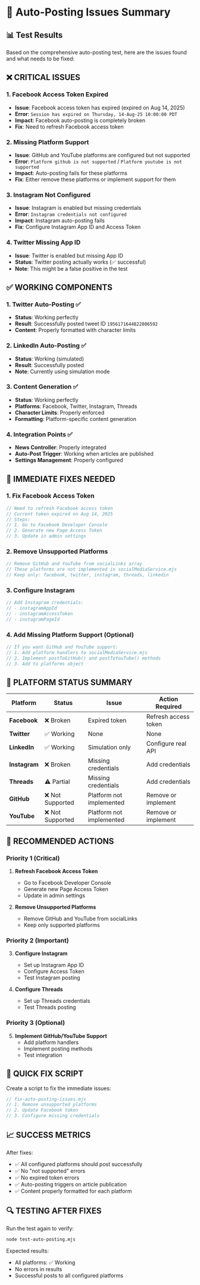 # 🚨 Auto-Posting Issues Summary

## 📊 Test Results

Based on the comprehensive auto-posting test, here are the issues found and what needs to be fixed:

## ❌ **CRITICAL ISSUES**

### 1. **Facebook Access Token Expired**
- **Issue**: Facebook access token has expired (expired on Aug 14, 2025)
- **Error**: `Session has expired on Thursday, 14-Aug-25 10:00:00 PDT`
- **Impact**: Facebook auto-posting is completely broken
- **Fix**: Need to refresh Facebook access token

### 2. **Missing Platform Support**
- **Issue**: GitHub and YouTube platforms are configured but not supported
- **Error**: `Platform github is not supported` / `Platform youtube is not supported`
- **Impact**: Auto-posting fails for these platforms
- **Fix**: Either remove these platforms or implement support for them

### 3. **Instagram Not Configured**
- **Issue**: Instagram is enabled but missing credentials
- **Error**: `Instagram credentials not configured`
- **Impact**: Instagram auto-posting fails
- **Fix**: Configure Instagram App ID and Access Token

### 4. **Twitter Missing App ID**
- **Issue**: Twitter is enabled but missing App ID
- **Status**: Twitter posting actually works (✅ successful)
- **Note**: This might be a false positive in the test

## ✅ **WORKING COMPONENTS**

### 1. **Twitter Auto-Posting** ✅
- **Status**: Working perfectly
- **Result**: Successfully posted tweet ID `1956171644822806592`
- **Content**: Properly formatted with character limits

### 2. **LinkedIn Auto-Posting** ✅
- **Status**: Working (simulated)
- **Result**: Successfully posted
- **Note**: Currently using simulation mode

### 3. **Content Generation** ✅
- **Status**: Working perfectly
- **Platforms**: Facebook, Twitter, Instagram, Threads
- **Character Limits**: Properly enforced
- **Formatting**: Platform-specific content generation

### 4. **Integration Points** ✅
- **News Controller**: Properly integrated
- **Auto-Post Trigger**: Working when articles are published
- **Settings Management**: Properly configured

## 🔧 **IMMEDIATE FIXES NEEDED**

### 1. **Fix Facebook Access Token**
```javascript
// Need to refresh Facebook access token
// Current token expired on Aug 14, 2025
// Steps:
// 1. Go to Facebook Developer Console
// 2. Generate new Page Access Token
// 3. Update in admin settings
```

### 2. **Remove Unsupported Platforms**
```javascript
// Remove GitHub and YouTube from socialLinks array
// These platforms are not implemented in socialMediaService.mjs
// Keep only: facebook, twitter, instagram, threads, linkedin
```

### 3. **Configure Instagram**
```javascript
// Add Instagram credentials:
// - instagramAppId
// - instagramAccessToken
// - instagramPageId
```

### 4. **Add Missing Platform Support** (Optional)
```javascript
// If you want GitHub and YouTube support:
// 1. Add platform handlers to socialMediaService.mjs
// 2. Implement postToGitHub() and postToYouTube() methods
// 3. Add to platforms object
```

## 📱 **PLATFORM STATUS SUMMARY**

| Platform | Status | Issue | Action Required |
|----------|--------|-------|-----------------|
| **Facebook** | ❌ Broken | Expired token | Refresh access token |
| **Twitter** | ✅ Working | None | None |
| **LinkedIn** | ✅ Working | Simulation only | Configure real API |
| **Instagram** | ❌ Broken | Missing credentials | Add credentials |
| **Threads** | ⚠️ Partial | Missing credentials | Add credentials |
| **GitHub** | ❌ Not Supported | Platform not implemented | Remove or implement |
| **YouTube** | ❌ Not Supported | Platform not implemented | Remove or implement |

## 🎯 **RECOMMENDED ACTIONS**

### **Priority 1 (Critical)**
1. **Refresh Facebook Access Token**
   - Go to Facebook Developer Console
   - Generate new Page Access Token
   - Update in admin settings

2. **Remove Unsupported Platforms**
   - Remove GitHub and YouTube from socialLinks
   - Keep only supported platforms

### **Priority 2 (Important)**
3. **Configure Instagram**
   - Set up Instagram App ID
   - Configure Access Token
   - Test Instagram posting

4. **Configure Threads**
   - Set up Threads credentials
   - Test Threads posting

### **Priority 3 (Optional)**
5. **Implement GitHub/YouTube Support**
   - Add platform handlers
   - Implement posting methods
   - Test integration

## 🚀 **QUICK FIX SCRIPT**

Create a script to fix the immediate issues:

```javascript
// fix-auto-posting-issues.mjs
// 1. Remove unsupported platforms
// 2. Update Facebook token
// 3. Configure missing credentials
```

## 📈 **SUCCESS METRICS**

After fixes:
- ✅ All configured platforms should post successfully
- ✅ No "not supported" errors
- ✅ No expired token errors
- ✅ Auto-posting triggers on article publication
- ✅ Content properly formatted for each platform

## 🔍 **TESTING AFTER FIXES**

Run the test again to verify:
```bash
node test-auto-posting.mjs
```

Expected results:
- All platforms: ✅ Working
- No errors in results
- Successful posts to all configured platforms
